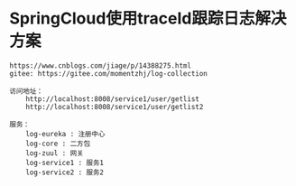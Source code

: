 # SpringCloud使用traceId跟踪日志解决方案
    https://www.cnblogs.com/jiage/p/14388275.html
    gitee: https://gitee.com/momentzhj/log-collection
    
    访问地址： 
        http://localhost:8008/service1/user/getlist
        http://localhost:8008/service1/user/getlist2
    
    服务：
        log-eureka : 注册中心
        log-core : 二方包
        log-zuul : 网关
        log-service1 : 服务1
        log-service2 : 服务2